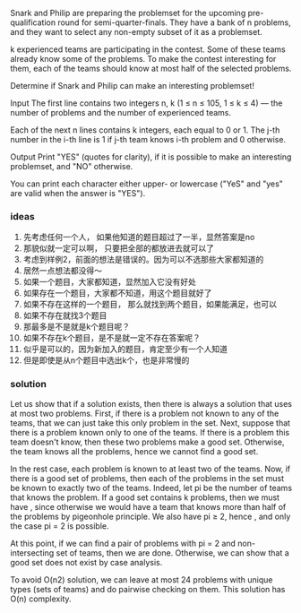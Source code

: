 Snark and Philip are preparing the problemset for the upcoming pre-qualification round for semi-quarter-finals. They
have a bank of n problems, and they want to select any non-empty subset of it as a problemset.

k experienced teams are participating in the contest. Some of these teams already know some of the problems. To make the
contest interesting for them, each of the teams should know at most half of the selected problems.

Determine if Snark and Philip can make an interesting problemset!

Input
The first line contains two integers n, k (1 ≤ n ≤ 105, 1 ≤ k ≤ 4) — the number of problems and the number of
experienced teams.

Each of the next n lines contains k integers, each equal to 0 or 1. The j-th number in the i-th line is 1 if j-th team
knows i-th problem and 0 otherwise.

Output
Print "YES" (quotes for clarity), if it is possible to make an interesting problemset, and "NO" otherwise.

You can print each character either upper- or lowercase ("YeS" and "yes" are valid when the answer is "YES").

### ideas

1. 先考虑任何一个人， 如果他知道的题目超过了一半，显然答案是no
2. 那貌似就一定可以啊， 只要把全部的都放进去就可以了
3. 考虑到样例2，前面的想法是错误的。因为可以不选那些大家都知道的
4. 居然一点想法都没得～
5. 如果一个题目，大家都知道，显然加入它没有好处
6. 如果存在一个题目，大家都不知道，用这个题目就好了
7. 如果不存在这样的一个题目， 那么就找到两个题目，如果能满足，也可以
8. 如果不存在就找3个题目
9. 那最多是不是就是k个题目呢？
10. 如果不存在k个题目，是不是就一定不存在答案呢？
11. 似乎是可以的，因为新加入的题目，肯定至少有一个人知道
12. 但是即使是从n个题目中选出k个，也是非常慢的

### solution

Let us show that if a solution exists, then there is always a solution that uses at most two problems. First, if there
is a problem not known to any of the teams, that we can just take this only problem in the set. Next, suppose that there
is a problem known only to one of the teams. If there is a problem this team doesn't know, then these two problems make
a good set. Otherwise, the team knows all the problems, hence we cannot find a good set.

In the rest case, each problem is known to at least two of the teams. Now, if there is a good set of problems, then each
of the problems in the set must be known to exactly two of the teams. Indeed, let pi be the number of teams that knows
the problem. If a good set contains k problems, then we must have , since otherwise we would have a team that knows more
than half of the problems by pigeonhole principle. We also have pi ≥ 2, hence , and only the case pi = 2 is possible.

At this point, if we can find a pair of problems with pi = 2 and non-intersecting set of teams, then we are done.
Otherwise, we can show that a good set does not exist by case analysis.

To avoid O(n2) solution, we can leave at most 24 problems with unique types (sets of teams) and do pairwise checking on
them. This solution has O(n) complexity.